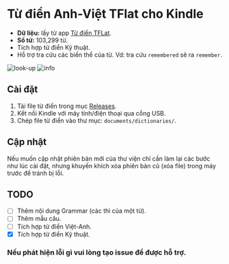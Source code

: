 # Từ điển Anh-Việt TFlat cho Kindle  

- **Dữ liệu:** lấy từ app [Từ điển TFLat](https://play.google.com/store/apps/details?id=com.vn.dic.e.v.ui).  
- **Số từ:** 103,299 từ.  
- Tích hợp từ điển Kỹ thuật.  
- Hỗ trợ tra cứu các biến thể của từ. Vd: tra cứu `remembered` sẽ ra `remember`.  

![look-up](https://user-images.githubusercontent.com/96280/236966275-c65973ca-4bd5-4183-9b35-c68ccd21f0e9.png)
![info](https://user-images.githubusercontent.com/96280/236966365-db4db778-de7a-48ce-9d39-4b23977c5495.png)  


## Cài đặt
1. Tải file từ điển trong mục [Releases](../../releases).
2. Kết nối Kindle với máy tính/điện thoại qua cổng USB.  
3. Chép file từ điển vào thư mục: `documents/dictionaries/`.  

## Cập nhật
Nếu muốn cập nhật phiên bản mới của thư viện chỉ cần làm lại các bước như lúc cài đặt, nhưng khuyến khích xóa phiên bản cũ (xóa file) trong máy trước để tránh bị lỗi.  

## TODO
- [ ] Thêm nội dung Grammar (các thì của một từ).  
- [ ] Thêm mẫu câu.  
- [ ] Tích hợp từ điển Việt-Anh.
- [x] Tích hợp từ điển Kỹ thuật.
  
### Nếu phát hiện lỗi gì vui lòng tạo issue để được hỗ trợ.  
